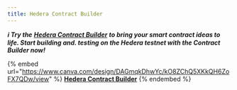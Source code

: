 ```yaml
---
title: Hedera Contract Builder
---
```


_**ℹ️ Try the**_ [_**Hedera Contract Builder**_](https://portal.hedera.com/contract-builder) _**to bring your smart contract ideas to life. Start building and. testing on the Hedera testnet with the Contract Builder now!**_

{% embed url="https://www.canva.com/design/DAGmqkDhwYc/kO8ZChQ5XKkQH6ZoFX7QDw/view" %}
[**Hedera Contract Builder**](https://portal.hedera.com/contract-builder)
{% endembed %}
